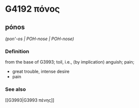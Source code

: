 # G4192 πόνος

## pónos

_(pon'-os | POH-nose | POH-nose)_

### Definition

from the base of G3993; toil, i.e., (by implication) anguish; pain; 

- great trouble, intense desire
- pain

### See also

[[G3993|G3993 πένης]]
